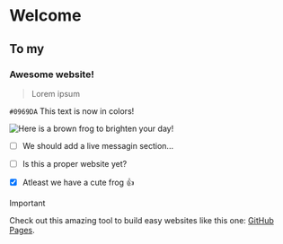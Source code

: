 # Welcome

## To my

### Awesome website!




>Lorem ipsum



`#0969DA` This text is now in colors!



![Here is a brown frog to brighten your day!](https://encrypted-tbn0.gstatic.com/images?q=tbn:ANd9GcTc4V1zVZ4JIwHYdXvK3FBD2XiA0ess_vmuWw&s)


- [ ] We should add a live messagin section...
- [ ] Is this a proper website yet?
- [x] Atleast we have a cute frog :+1:


> [!IMPORTANT]
> Check out this amazing tool to build easy websites like this one: [GitHub Pages](https://pages.github.com/).

